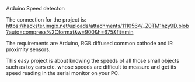 Arduino Speed detector:

  The connection for the project is:
  https://hackster.imgix.net/uploads/attachments/1110564/_Z0TM1hzy9D.blob?auto=compress%2Cformat&w=900&h=675&fit=min
  
  The requirements are Arduino, RGB diffused common cathode and IR proximity sensors.
  
  This easy project is about knowing the speeds of all those small objects such as toy cars etc. whose speeds are difficult to measure and get its speed reading in the serial monitor on your PC.
